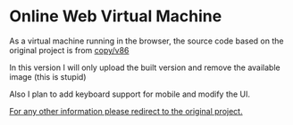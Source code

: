 # Online Web Virtual Machine
As a virtual machine running in the browser, the source code based on the original project is from [copy/v86](https://github.com/copy/v86)

In this version I will only upload the built version and remove the available image (this is stupid)

Also I plan to add keyboard support for mobile and modify the UI.

[For any other information please redirect to the original project.](https://github.com/copy/v86)
